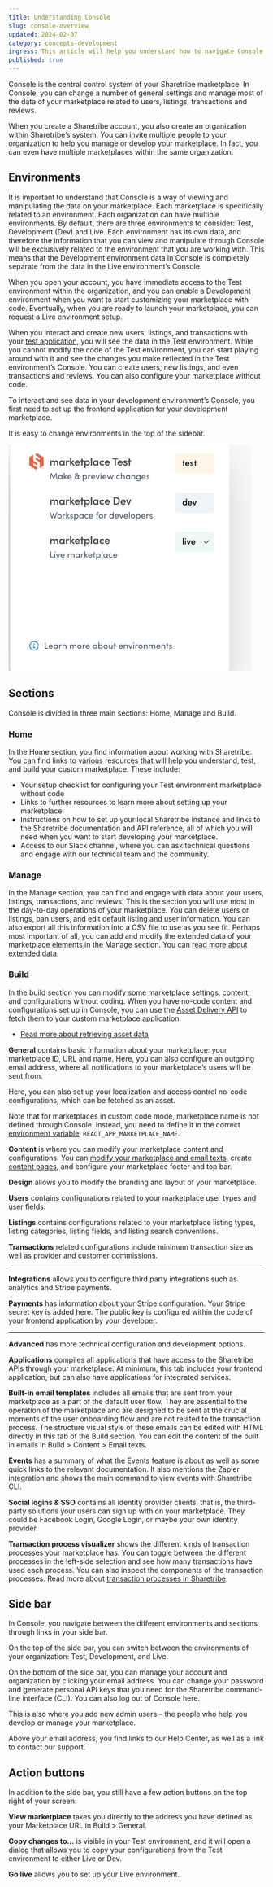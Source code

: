 ```yaml
---
title: Understanding Console
slug: console-overview
updated: 2024-02-07
category: concepts-development
ingress: This article will help you understand how to navigate Console.
published: true
---
```


Console is the central control system of your Sharetribe marketplace. In
Console, you can change a number of general settings and manage most of
the data of your marketplace related to users, listings, transactions
and reviews.

When you create a Sharetribe account, you also create an organization
within Sharetribe’s system. You can invite multiple people to your
organization to help you manage or develop your marketplace. In fact,
you can even have multiple marketplaces within the same organization.

## Environments

It is important to understand that Console is a way of viewing and
manipulating the data on your marketplace. Each marketplace is
specifically related to an environment. Each organization can have
multiple environments. By default, there are three environments to
consider: Test, Development (Dev) and Live. Each environment has its own
data, and therefore the information that you can view and manipulate
through Console will be exclusively related to the environment that you
are working with. This means that the Development environment data in
Console is completely separate from the data in the Live environment’s
Console.

When you open your account, you have immediate access to the Test
environment within the organization, and you can enable a Development
environment when you want to start customizing your marketplace with
code. Eventually, when you are ready to launch your marketplace, you can
request a Live environment setup.

When you interact and create new users, listings, and transactions with
your [test application](https://console.sharetribe.com), you will see
the data in the Test environment. While you cannot modify the code of
the Test environment, you can start playing around with it and see the
changes you make reflected in the Test environment’s Console. You can
create users, new listings, and even transactions and reviews. You can
also configure your marketplace without code.

To interact and see data in your development environment’s Console, you
first need to set up the frontend application for your development
marketplace.

It is easy to change environments in the top of the sidebar.

![Change environments](./env-change.png)

## Sections

Console is divided in three main sections: Home, Manage and Build.

### Home

In the Home section, you find information about working with Sharetribe.
You can find links to various resources that will help you understand,
test, and build your custom marketplace. These include:

- Your setup checklist for configuring your Test environment marketplace
  without code
- Links to further resources to learn more about setting up your
  marketplace
- Instructions on how to set up your local Sharetribe instance and links
  to the Sharetribe documentation and API reference, all of which you
  will need when you want to start developing your marketplace.
- Access to our Slack channel, where you can ask technical questions and
  engage with our technical team and the community.

### Manage

In the Manage section, you can find and engage with data about your
users, listings, transactions, and reviews. This is the section you will
use most in the day-to-day operations of your marketplace. You can
delete users or listings, ban users, and edit default listing and user
information. You can also export all this information into a CSV file to
use as you see fit. Perhaps most important of all, you can add and
modify the extended data of your marketplace elements in the Manage
section. You can
[read more about extended data](/concepts/extended-data-introduction/).

### Build

In the build section you can modify some marketplace settings, content,
and configurations without coding. When you have no-code content and
configurations set up in Console, you can use the
[Asset Delivery API](https://www.sharetribe.com/api-reference/asset-delivery-api.html)
to fetch them to your custom marketplace application.

- [Read more about retrieving asset data](/references/assets/#retrieving-asset-data)

**General** contains basic information about your marketplace: your
marketplace ID, URL and name. Here, you can also configure an outgoing
email address, where all notifications to your marketplace’s users will
be sent from.

Here, you can also set up your localization and access control no-code
configurations, which can be fetched as an asset.

<info>

Note that for marketplaces in custom code mode, marketplace name is not
defined through Console. Instead, you need to define it in the correct
[environment variable](/template/template-env/),
`REACT_APP_MARKETPLACE_NAME`.

</info>

**Content** is where you can modify your marketplace content and
configurations. You can
[modify your marketplace and email texts](/concepts/marketplace-texts/),
create [content pages](/concepts/headless-content-management/), and
configure your marketplace footer and top bar.

**Design** allows you to modify the branding and layout of your
marketplace.

**Users** contains configurations related to your marketplace user types
and user fields.

**Listings** contains configurations related to your marketplace listing
types, listing categories, listing fields, and listing search
conventions.

**Transactions** related configurations include minimum transaction size
as well as provider and customer commissions.

---

**Integrations** allows you to configure third party integrations such
as analytics and Stripe payments.

**Payments** has information about your Stripe configuration. Your
Stripe secret key is added here. The public key is configured within the
code of your frontend application by your developer.

---

**Advanced** has more technical configuration and development options.

**Applications** compiles all applications that have access to the
Sharetribe APIs through your marketplace. At minimum, this tab includes
your frontend application, but can also have applications for integrated
services.

**Built-in email templates** includes all emails that are sent from your
marketplace as a part of the default user flow. They are essential to
the operation of the marketplace and are designed to be sent at the
crucial moments of the user onboarding flow and are not related to the
transaction process. The structure visual style of these emails can be
edited with HTML directly in this tab of the Build section. You can edit
the content of the built in emails in Build > Content > Email texts.

**Events** has a summary of what the Events feature is about as well as
some quick links to the relevant documentation. It also mentions the
Zapier integration and shows the main command to view events with
Sharetribe CLI.

**Social logins & SSO** contains all identity provider clients, that is,
the third-party solutions your users can sign up with on your
marketplace. They could be Facebook Login, Google Login, or maybe your
own identity provider.

**Transaction process visualizer** shows the different kinds of
transaction processes your marketplace has. You can toggle between the
different processes in the left-side selection and see how many
transactions have used each process. You can also inspect the components
of the transaction processes. Read more about
[transaction processes in Sharetribe](/concepts/transaction-process/).

## Side bar

In Console, you navigate between the different environments and sections
through links in your side bar.

On the top of the side bar, you can switch between the environments of
your organization: Test, Development, and Live.

On the bottom of the side bar, you can manage your account and
organization by clicking your email address. You can change your
password and generate personal API keys that you need for the Sharetribe
command-line interface (CLI). You can also log out of Console here.

This is also where you add new admin users – the people who help you
develop or manage your marketplace.

Above your email address, you find links to our Help Center, as well as
a link to contact our support.

## Action buttons

In addition to the side bar, you still have a few action buttons on the
top right of your screen:

**View marketplace** takes you directly to the address you have defined
as your Marketplace URL in Build > General.

**Copy changes to...** is visible in your Test environment, and it will
open a dialog that allows you to copy your configurations from the Test
environment to either Live or Dev.

**Go live** allows you to set up your Live environment.
